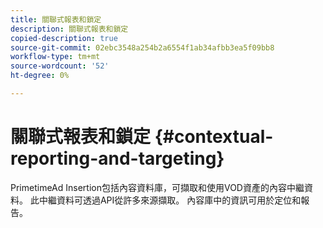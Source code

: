 ```yaml
---
title: 關聯式報表和鎖定
description: 關聯式報表和鎖定
copied-description: true
source-git-commit: 02ebc3548a254b2a6554f1ab34afbb3ea5f09bb8
workflow-type: tm+mt
source-wordcount: '52'
ht-degree: 0%

---
```


# 關聯式報表和鎖定 {#contextual-reporting-and-targeting}

PrimetimeAd Insertion包括內容資料庫，可擷取和使用VOD資產的內容中繼資料。 此中繼資料可透過API從許多來源擷取。 內容庫中的資訊可用於定位和報告。
